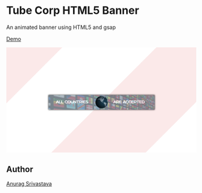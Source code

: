 # Tube Corp HTML5 Banner

An animated banner using HTML5 and gsap

[Demo](https://envisagecyberart.in/projects/animations/tube-corp/)

![Screenshot](Screenshot.png?raw=true)

## Author
[Anurag Srivastava](https://www.envisagecyberart.in)
